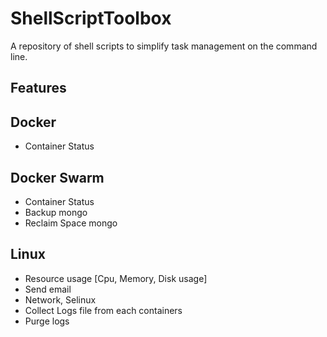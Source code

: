 # ShellScriptToolbox
A repository of shell scripts to simplify task management on the command line.

## Features
## Docker
 - Container Status

## Docker Swarm
 - Container Status
 - Backup mongo
 - Reclaim Space mongo

## Linux
 - Resource usage [Cpu, Memory, Disk usage]
 - Send email
 - Network, Selinux
 - Collect Logs file from each containers
 - Purge logs
